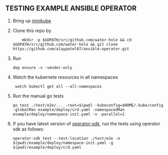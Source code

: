 ## TESTING EXAMPLE ANSIBLE OPERATOR

1. Bring up [minikube](https://kubernetes.io/docs/tasks/tools/install-minikube/)
2. Clone this repo by 
    ```
        mkdir -p $GOPATH/src/github.com/water-hole && cd $GOPATH/src/github.com/water-hole && git clone https://github.com/alaypatel07/ansible-operator.git
    ```
3. Run 
    ```
    dep ensure -v -vendor-only
    ```
3. Watch the kubernete resources in all namespaces
    
    ```
     watch kubectl get all --all-namespaces 
     ```
     

4. Run the manual go tests 
    ```
    go test ./test/e2e/... -root=$(pwd) -kubeconfig=$HOME/.kube/config -globalMan example/deploy/crd.yaml -namespacedMan example/deploy/namespace-init.yaml -v -parallel=2
    ```

5. If you have latest version of [operator-sdk](https://github.com/operator-framework/operator-sdk), run the tests using operator sdk as follows: 
    ```
    operator-sdk test --test-location ./test/e2e -n $(pwd)/example/deploy/namespace-init.yaml -g $(pwd)/example/deploy/crd.yaml
    ```
